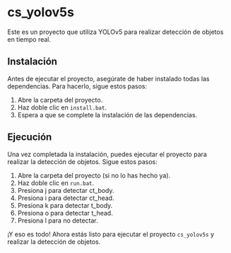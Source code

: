 ﻿# cs_yolov5s

Este es un proyecto que utiliza YOLOv5 para realizar detección de objetos en tiempo real.

## Instalación

Antes de ejecutar el proyecto, asegúrate de haber instalado todas las dependencias. Para hacerlo, sigue estos pasos:

1. Abre la carpeta del proyecto.
2. Haz doble clic en `install.bat`.
3. Espera a que se complete la instalación de las dependencias.

## Ejecución

Una vez completada la instalación, puedes ejecutar el proyecto para realizar la detección de objetos. Sigue estos pasos:

1. Abre la carpeta del proyecto (si no lo has hecho ya).
2. Haz doble clic en `run.bat`.
3. Presiona j para detectar ct_body.
4. Presiona i para detectar ct_head.
5. Presiona k para detectar t_body.
6. Presiona o para detectar t_head.
7. Presiona l para no detectar.

¡Y eso es todo! Ahora estás listo para ejecutar el proyecto `cs_yolov5s` y realizar la detección de objetos.

